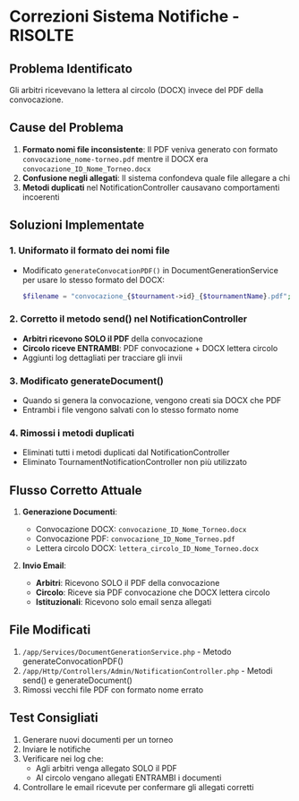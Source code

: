 # Correzioni Sistema Notifiche - RISOLTE

## Problema Identificato
Gli arbitri ricevevano la lettera al circolo (DOCX) invece del PDF della convocazione.

## Cause del Problema
1. **Formato nomi file inconsistente**: Il PDF veniva generato con formato `convocazione_nome-torneo.pdf` mentre il DOCX era `convocazione_ID_Nome_Torneo.docx`
2. **Confusione negli allegati**: Il sistema confondeva quale file allegare a chi
3. **Metodi duplicati** nel NotificationController causavano comportamenti incoerenti

## Soluzioni Implementate

### 1. Uniformato il formato dei nomi file
- Modificato `generateConvocationPDF()` in DocumentGenerationService per usare lo stesso formato del DOCX:
  ```php
  $filename = "convocazione_{$tournament->id}_{$tournamentName}.pdf";
  ```

### 2. Corretto il metodo send() nel NotificationController
- **Arbitri ricevono SOLO il PDF** della convocazione
- **Circolo riceve ENTRAMBI**: PDF convocazione + DOCX lettera circolo
- Aggiunti log dettagliati per tracciare gli invii

### 3. Modificato generateDocument()
- Quando si genera la convocazione, vengono creati sia DOCX che PDF
- Entrambi i file vengono salvati con lo stesso formato nome

### 4. Rimossi i metodi duplicati
- Eliminati tutti i metodi duplicati dal NotificationController
- Eliminato TournamentNotificationController non più utilizzato

## Flusso Corretto Attuale

1. **Generazione Documenti**:
   - Convocazione DOCX: `convocazione_ID_Nome_Torneo.docx`
   - Convocazione PDF: `convocazione_ID_Nome_Torneo.pdf` 
   - Lettera circolo DOCX: `lettera_circolo_ID_Nome_Torneo.docx`

2. **Invio Email**:
   - **Arbitri**: Ricevono SOLO il PDF della convocazione
   - **Circolo**: Riceve sia PDF convocazione che DOCX lettera circolo
   - **Istituzionali**: Ricevono solo email senza allegati

## File Modificati
1. `/app/Services/DocumentGenerationService.php` - Metodo generateConvocationPDF()
2. `/app/Http/Controllers/Admin/NotificationController.php` - Metodi send() e generateDocument()
3. Rimossi vecchi file PDF con formato nome errato

## Test Consigliati
1. Generare nuovi documenti per un torneo
2. Inviare le notifiche
3. Verificare nei log che:
   - Agli arbitri venga allegato SOLO il PDF
   - Al circolo vengano allegati ENTRAMBI i documenti
4. Controllare le email ricevute per confermare gli allegati corretti
